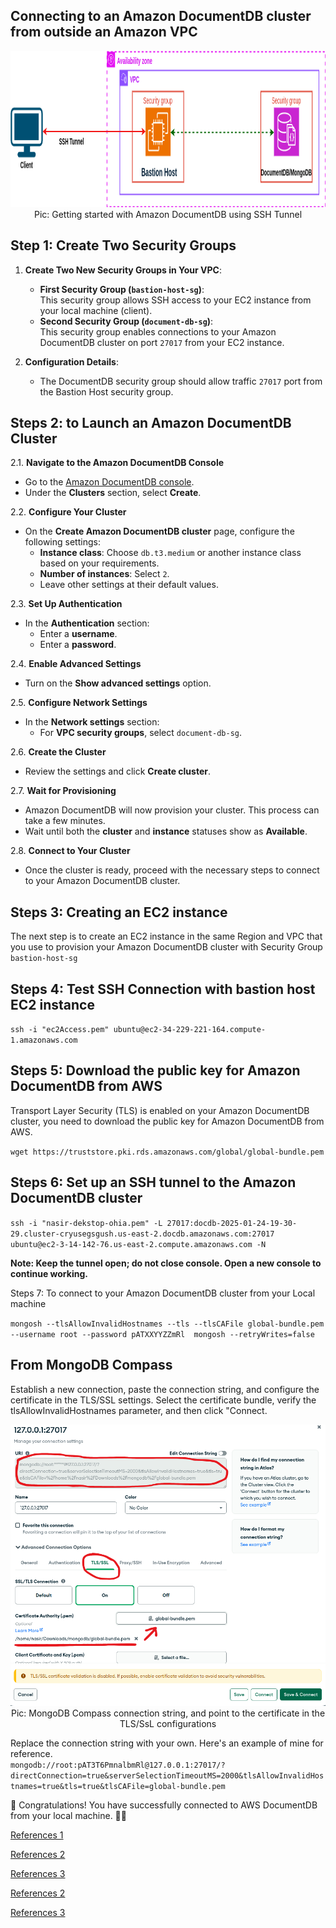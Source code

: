 
<h2>Connecting to an Amazon DocumentDB cluster from outside an Amazon VPC</h2>


<p align="center">
  <img src="./ref-image/documentdb-local-connection.png" alt="Getting started with Amazon DocumentDB using SSH Tunnel" title="Getting started with Amazon DocumentDB using SSH Tunnel" height="250" width="800"/>
  <br/>
  Pic: Getting started with Amazon DocumentDB using SSH Tunnel
</p>

## Step 1: Create Two Security Groups

1. **Create Two New Security Groups in Your VPC**:
   - **First Security Group (`bastion-host-sg`)**:  
     This security group allows SSH access to your EC2 instance from your local machine (client).
   - **Second Security Group (`document-db-sg`)**:  
     This security group enables connections to your Amazon DocumentDB cluster on port `27017` from your EC2 instance.

2. **Configuration Details**:
   - The DocumentDB security group should allow traffic `27017` port from the Bastion Host security group.


## Steps 2: to Launch an Amazon DocumentDB Cluster

2.1. **Navigate to the Amazon DocumentDB Console**  
   - Go to the [Amazon DocumentDB console](https://console.aws.amazon.com/docdb/).  
   - Under the **Clusters** section, select **Create**.

2.2. **Configure Your Cluster**  
   - On the **Create Amazon DocumentDB cluster** page, configure the following settings:
     - **Instance class**: Choose `db.t3.medium` or another instance class based on your requirements.
     - **Number of instances**: Select `2`.
     - Leave other settings at their default values.

2.3. **Set Up Authentication**  
   - In the **Authentication** section:
     - Enter a **username**.
     - Enter a **password**.

2.4. **Enable Advanced Settings**  
   - Turn on the **Show advanced settings** option.

2.5. **Configure Network Settings**  
   - In the **Network settings** section:
     - For **VPC security groups**, select `document-db-sg`.

2.6. **Create the Cluster**  
   - Review the settings and click **Create cluster**.

2.7. **Wait for Provisioning**  
   - Amazon DocumentDB will now provision your cluster. This process can take a few minutes.  
   - Wait until both the **cluster** and **instance** statuses show as **Available**.

2.8. **Connect to Your Cluster**  
   - Once the cluster is ready, proceed with the necessary steps to connect to your Amazon DocumentDB cluster.



## Steps 3: Creating an EC2 instance
The next step is to create an EC2 instance in the same Region and VPC that you use to provision your Amazon DocumentDB cluster with Security Group `bastion-host-sg`



## Steps 4: Test SSH Connection with bastion host EC2 instance

`ssh -i "ec2Access.pem" ubuntu@ec2-34-229-221-164.compute-1.amazonaws.com`

## Steps 5: Download the public key for Amazon DocumentDB from AWS

Transport Layer Security (TLS) is enabled on your Amazon DocumentDB cluster, you need to download the public key for Amazon DocumentDB from AWS.

`wget https://truststore.pki.rds.amazonaws.com/global/global-bundle.pem`


## Steps 6: Set up an SSH tunnel to the Amazon DocumentDB cluster

`ssh -i "nasir-dekstop-ohia.pem" -L 27017:docdb-2025-01-24-19-30-29.cluster-cryusegsgush.us-east-2.docdb.amazonaws.com:27017 ubuntu@ec2-3-14-142-76.us-east-2.compute.amazonaws.com -N`

**Note: Keep the tunnel open; do not close console. Open a new console to continue working.**

Steps 7: To connect to your Amazon DocumentDB cluster from your Local machine

`mongosh --tlsAllowInvalidHostnames --tls --tlsCAFile global-bundle.pem --username root --password pATXXYYZZmRl  mongosh --retryWrites=false`


## From MongoDB Compass

Establish a new connection, paste the connection string, and configure the certificate in the TLS/SSL settings. Select the certificate bundle, verify the tlsAllowInvalidHostnames parameter, and then click "Connect.

<p align="center">
  <img src="./ref-image/mongodb-compass-tls.png" alt="MongoDB Compass connection string, and point to the certificate in the TLS/SsL configurations" title="MongoDB Compass connection string, and point to the certificate in the TLS/SsL configurations" height="450" width="800"/>
  <br/>
  Pic: MongoDB Compass connection string, and point to the certificate in the TLS/SsL configurations
</p>

Replace the connection string with your own. Here's an example of mine for reference.\
`mongodb://root:pAT3T6PmnalbmRl@127.0.0.1:27017/?directConnection=true&serverSelectionTimeoutMS=2000&tlsAllowInvalidHostnames=true&tls=true&tlsCAFile=global-bundle.pem`


🎉 Congratulations! You have successfully connected to AWS DocumentDB from your local machine. 🚀🎊


[References 1](https://aws.amazon.com/blogs/database/part-3-getting-started-with-amazon-documentdb-using-robo-3t/)

[References 2](https://aws.amazon.com/blogs/database/part-1-getting-started-with-amazon-documentdb-using-amazon-ec2/)

[References 3](https://docs.aws.amazon.com/documentdb/latest/developerguide/connect-from-outside-a-vpc.html)

[References 2](https://levelup.gitconnected.com/spring-boot-with-amazon-documentdb-2623d7b6cf43)

[References 3](https://www.youtube.com/watch?v=a224dfdfwgc)

